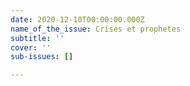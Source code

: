 ```yaml
---
date: 2020-12-10T00:00:00.000Z
name_of_the_issue: Crises et prophetes
subtitle: ''
cover: ''
sub-issues: []

---
```

